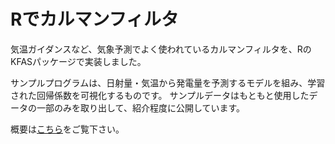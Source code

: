# Rでカルマンフィルタ
気温ガイダンスなど、気象予測でよく使われているカルマンフィルタを、RのKFASパッケージで実装しました。

サンプルプログラムは、日射量・気温から発電量を予測するモデルを組み、学習された回帰係数を可視化するものです。
サンプルデータはもともと使用したデータの一部のみを取り出して、紹介程度に公開しています。

概要は[こちら](https://qiita.com/Yoshiki443/items/a57000a0ffc9d8db1bff)をご覧下さい。
